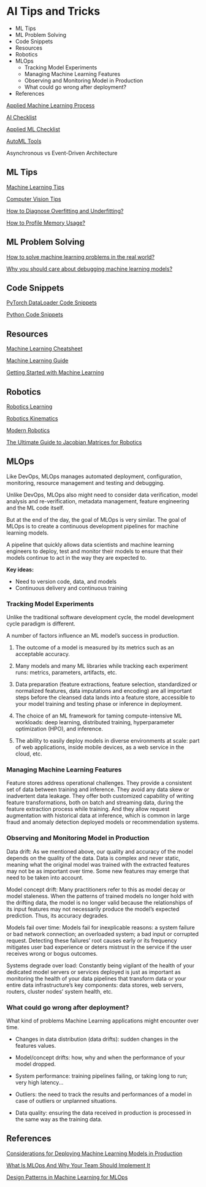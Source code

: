 # AI Tips and Tricks

<!-- MarkdownTOC -->

- ML Tips
- ML Problem Solving
- Code Snippets
- Resources
- Robotics
- MLOps
    - Tracking Model Experiments
    - Managing Machine Learning Features
    - Observing and Monitoring Model in Production
    - What could go wrong after deployment?
- References

<!-- /MarkdownTOC -->


[Applied Machine Learning Process](../process/applied_ml.md)

[AI Checklist](../checklist/ai_checklist.md)

[Applied ML Checklist](../checklist/applied_ml_checklist.md)

[AutoML Tools](./automl_tools.md)


Asynchronous vs Event-Driven Architecture


## ML Tips

[Machine Learning Tips](./ml_tips.md)

[Computer Vision Tips](./cv_tips.md)

[How to Diagnose Overfitting and Underfitting?](../ml/diagnose_overfitting.md)

[How to Profile Memory Usage?](./memory_usage.md)


## ML Problem Solving

[How to solve machine learning problems in the real world?](https://www.kdnuggets.com/2021/09/solve-machine-learning-problems-real-world.html)

[Why you should care about debugging machine learning models?](https://www.oreilly.com/radar/why-you-should-care-about-debugging-machine-learning-models/)



## Code Snippets

[PyTorch DataLoader Code Snippets](https://gist.github.com/codecypher/3c58bc55969bf896e109954fff1b4599)

[Python Code Snippets](https://gist.github.com/codecypher/4ce1681ee35183c23ab7f4bee8e58bff)


## Resources

[Machine Learning Cheatsheet](https://ml-cheatsheet.readthedocs.io/en/latest/index.html)

[Machine Learning Guide](https://mclguide.readthedocs.io/en/latest/index.html)

[Getting Started with Machine Learning](https://machinelearningmastery.com/start-here/)



## Robotics

[Robotics Learning](https://www.rosroboticslearning.com/)

[Robotics Kinematics](https://robocademy.com/2020/04/21/robot-kinematics-in-a-nutshell/)

[Modern Robotics](https://modernrobotics.northwestern.edu/nu-gm-book-resource/foundations-of-robot-motion/#department)

[The Ultimate Guide to Jacobian Matrices for Robotics](https://automaticaddison.com/the-ultimate-guide-to-jacobian-matrices-for-robotics/)


## MLOps

Like DevOps, MLOps manages automated deployment, configuration, monitoring, resource management and testing and debugging.

Unlike DevOps, MLOps also might need to consider data verification, model analysis and re-verification, metadata management, feature engineering and the ML code itself.

But at the end of the day, the goal of MLOps is very similar. The goal of MLOps is to create a continuous development pipelines for machine learning models.

A pipeline that quickly allows data scientists and machine learning engineers to deploy, test and monitor their models to ensure that their models continue to act in the way they are expected to.

**Key ideas:** 

- Need to version code, data, and models
- Continuous delivery and continuous training

### Tracking Model Experiments

Unlike the traditional software development cycle, the model development cycle paradigm is different. 

A number of factors influence an ML model’s success in production. 

1. The outcome of a model is measured by its metrics such as an acceptable accuracy.

2. Many models and many ML libraries while tracking each experiment runs: metrics, parameters, artifacts, etc.

3. Data preparation (feature extractions, feature selection, standardized or normalized features, data imputations and encoding) are all important steps before the cleansed data lands into a feature store, accessible to your model training and testing phase or inference in deployment.

4. The choice of an ML framework for taming compute-intensive ML workloads: deep learning, distributed training, hyperparameter optimization (HPO), and inference.

5. The ability to easily deploy models in diverse environments at scale: part of web applications, inside mobile devices, as a web service in the cloud, etc.

### Managing Machine Learning Features

Feature stores address operational challenges. They provide a consistent set of data between training and inference. They avoid any data skew or inadvertent data leakage. They offer both customized capability of writing feature transformations, both on batch and streaming data, during the feature extraction process while training. And they allow request augmentation with historical data at inference, which is common in large fraud and anomaly detection deployed models or recommendation systems.

### Observing and Monitoring Model in Production

Data drift: As we mentioned above, our quality and accuracy of the model depends on the quality of the data. Data is complex and never static, meaning what the original model was trained with the extracted features may not be as important over time. Some new features may emerge that need to be taken into account. 

Model concept drift: Many practitioners refer to this as model decay or model staleness. When the patterns of trained models no longer hold with the drifting data, the model is no longer valid because the relationships of its input features may not necessarily produce the model’s expected prediction. Thus, its accuracy degrades.

Models fail over time: Models fail for inexplicable reasons: a system failure or bad network connection; an overloaded system; a bad input or corrupted request. Detecting these failures’ root causes early or its frequency mitigates user bad experience or deters mistrust in the service if the user receives wrong or bogus outcomes.

Systems degrade over load: Constantly being vigilant of the health of your dedicated model servers or services deployed is just as important as monitoring the health of your data pipelines that transform data or your entire data infrastructure’s key components: data stores, web servers, routers, cluster nodes’ system health, etc.

### What could go wrong after deployment?

What kind of problems Machine Learning applications might encounter over time.

- Changes in data distribution (data drifts): sudden changes in the features values.

- Model/concept drifts: how, why and when the performance of your model dropped.

- System performance: training pipelines failing, or taking long to run; very high latency...

- Outliers: the need to track the results and performances of a model in case of outliers or unplanned situations.

- Data quality: ensuring the data received in production is processed in the same way as the training data.


## References

[Considerations for Deploying Machine Learning Models in Production](https://towardsdatascience.com/considerations-for-deploying-machine-learning-models-in-production-89d38d96cc23)

[What Is MLOps And Why Your Team Should Implement It](https://medium.com/smb-lite/what-is-mlops-and-why-your-team-should-implement-it-b05b741cdf94)

[Design Patterns in Machine Learning for MLOps](https://towardsdatascience.com/design-patterns-in-machine-learning-for-mlops-a3f63f745ce4)

